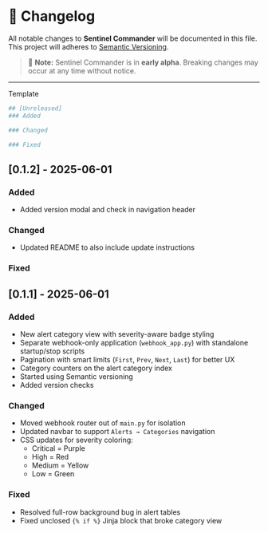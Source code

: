 # 📜 Changelog

All notable changes to **Sentinel Commander** will be documented in this file.  
This project will adheres to [Semantic Versioning](https://semver.org/spec/v2.0.0.html).

> 🚨 **Note:** Sentinel Commander is in **early alpha**. Breaking changes may occur at any time without notice.

---
Template
```bash
## [Unreleased]
### Added

### Changed

### Fixed
```

## [0.1.2] - 2025-06-01
### Added
- Added version modal and check in navigation header

### Changed
- Updated README to also include update instructions
### Fixed


## [0.1.1] - 2025-06-01
### Added
- New alert category view with severity-aware badge styling
- Separate webhook-only application (`webhook_app.py`) with standalone startup/stop scripts
- Pagination with smart limits (`First`, `Prev`, `Next`, `Last`) for better UX
- Category counters on the alert category index
- Started using Semantic versioning
- Added version checks

### Changed
- Moved webhook router out of `main.py` for isolation
- Updated navbar to support `Alerts → Categories` navigation
- CSS updates for severity coloring:
  - Critical = Purple
  - High = Red
  - Medium = Yellow
  - Low = Green

### Fixed
- Resolved full-row background bug in alert tables
- Fixed unclosed `{% if %}` Jinja block that broke category view